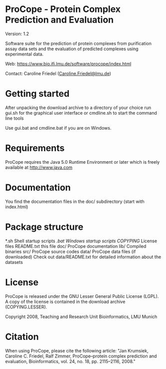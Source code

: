 ProCope - Protein Complex Prediction and Evaluation
===============
Version: 1.2

Software suite for the prediction of protein complexes from purification assay
data sets and the evaluation of predicted complexes using experimental data.

Web:      https://www.bio.ifi.lmu.de/software/procope/index.html

Contact:  Caroline Friedel (Caroline.Friedel@lmu.de)


Getting started
===============
After unpacking the download archive to a directory of your choice run
gui.sh for the graphical user interface or
cmdline.sh to start the command line tools

Use gui.bat and cmdline.bat if you are on Windows.


Requirements
============
ProCope requires the Java 5.0 Runtime Environment or later which is freely 
available at http://www.java.com


Documentation
=============
You find the documentation files in the doc/ subdirectory (start with index.html)

Package structure
=================
*.sh        Shell startup scripts
*.bat       Windows startup scripts
COPYPING*   License files
README.txt  this file
doc/        ProCope documentation
lib/        Compiled binaries
src/        ProCope source codes
data/       ProCope data files (if downloaded)
            Check out data/README.txt for detailed information about the datasets
            

License
=======
ProCope is released under the GNU Lesser General Public License (LGPL).
A copy of the license is contained in the download archive (COPYING.LESSER).

Copyright 2008, Teaching and Research Unit Bioinformatics, LMU Munich

Citation
=======

When using ProCope, please cite the following article: "Jan Krumsiek, Caroline C. Friedel, Ralf Zimmer, ProCope–protein complex prediction and evaluation, Bioinformatics, vol. 24, no. 18, pp. 2115–2116, 2008." 
